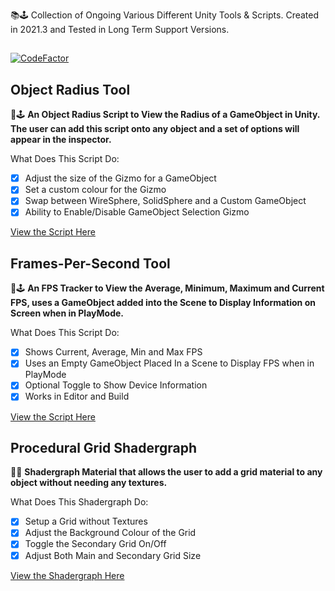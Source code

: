 📚🕹️ Collection of Ongoing Various Different Unity Tools & Scripts. Created in 2021.3 and Tested in Long Term Support Versions. 
##
[![CodeFactor](https://www.codefactor.io/repository/github/kieronjenkins/unitytoolbox/badge)](https://www.codefactor.io/repository/github/kieronjenkins/unitytoolbox)
## Object Radius Tool
📜🕹️ **An Object Radius Script to View the Radius of a GameObject in Unity. The user can add this script onto any object and a set of options will appear in the inspector.**

What Does This Script Do:
- [x] Adjust the size of the Gizmo for a GameObject
- [x] Set a custom colour for the Gizmo
- [x] Swap between WireSphere, SolidSphere and a Custom GameObject
- [x] Ability to Enable/Disable GameObject Selection Gizmo

[View the Script Here](https://github.com/KieronJenkins/UnityObjectRadius)

## Frames-Per-Second Tool 
📜🕹️ **An FPS Tracker to View the Average, Minimum, Maximum and Current FPS, uses a GameObject added into the Scene to Display Information on Screen when in PlayMode.**

What Does This Script Do:
- [x] Shows Current, Average, Min and Max FPS
- [x] Uses an Empty GameObject Placed In a Scene to Display FPS when in PlayMode
- [x] Optional Toggle to Show Device Information
- [x] Works in Editor and Build

[View the Script Here](https://github.com/KieronJenkins/UnityToolbox/tree/main/FPSTracker)

## Procedural Grid Shadergraph
📜🔳 **Shadergraph Material that allows the user to add a grid material to any object without needing any textures.**

What Does This Shadergraph Do:
- [x] Setup a Grid without Textures
- [x] Adjust the Background Colour of the Grid
- [x] Toggle the Secondary Grid On/Off
- [x] Adjust Both Main and Secondary Grid Size

[View the Shadergraph Here](https://github.com/KieronJenkins/UnityToolbox/tree/main/Shadergraphs/ProceduralGrid)
